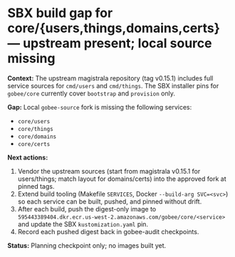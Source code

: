 # SBX build gap for core/{users,things,domains,certs} — upstream present; local source missing

**Context:** The upstream magistrala repository (tag v0.15.1) includes full service sources for `cmd/users` and `cmd/things`. The SBX installer pins for `gobee/core` currently cover `bootstrap` and `provision` only.

**Gap:** Local `gobee-source` fork is missing the following services:
- `core/users`
- `core/things`
- `core/domains`
- `core/certs`

**Next actions:**
1. Vendor the upstream sources (start from magistrala v0.15.1 for users/things; match layout for domains/certs) into the approved fork at pinned tags.
2. Extend build tooling (Makefile `SERVICES`, Docker `--build-arg SVC=<svc>`) so each service can be built, pushed, and pinned without drift.
3. After each build, push the digest-only image to `595443389404.dkr.ecr.us-west-2.amazonaws.com/gobee/core/<service>` and update the SBX `kustomization.yaml` pin.
4. Record each pushed digest back in gobee-audit checkpoints.

**Status:** Planning checkpoint only; no images built yet.
